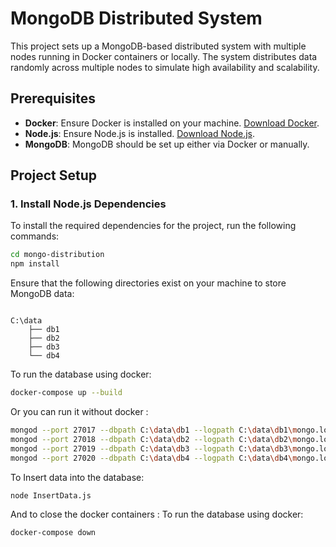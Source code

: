 # MongoDB Distributed System

This project sets up a MongoDB-based distributed system with multiple nodes running in Docker containers or locally. The system distributes data randomly across multiple nodes to simulate high availability and scalability.

## Prerequisites

- **Docker**: Ensure Docker is installed on your machine. [Download Docker](https://www.docker.com/get-started).
- **Node.js**: Ensure Node.js is installed. [Download Node.js](https://nodejs.org/).
- **MongoDB**: MongoDB should be set up either via Docker or manually.

## Project Setup

### 1. Install Node.js Dependencies

To install the required dependencies for the project, run the following commands:

```bash
cd mongo-distribution
npm install
```

Ensure that the following directories exist on your machine to store MongoDB data:

```plaintext

C:\data
    ├── db1
    ├── db2
    ├── db3
    └── db4
```

To run the database using docker:

```bash
docker-compose up --build
```

Or you can run it without docker :

```bash
mongod --port 27017 --dbpath C:\data\db1 --logpath C:\data\db1\mongo.log
mongod --port 27018 --dbpath C:\data\db2 --logpath C:\data\db2\mongo.log
mongod --port 27019 --dbpath C:\data\db3 --logpath C:\data\db3\mongo.log
mongod --port 27020 --dbpath C:\data\db4 --logpath C:\data\db4\mongo.log
```

To Insert data into the database:

```bash
node InsertData.js
```

And to close the docker containers :
To run the database using docker:

```bash
docker-compose down
```
